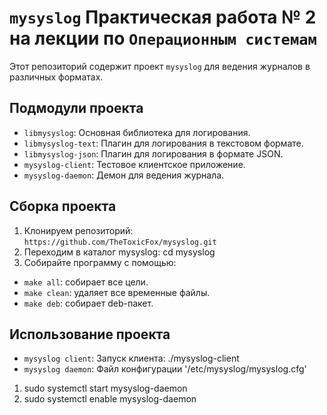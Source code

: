 # `mysyslog` Практическая работа № 2 на лекции по `Операционным системам` 

Этот репозиторий содержит проект `mysyslog` для ведения журналов в различных форматах.

## Подмодули проекта
- `libmysyslog`: Основная библиотека для логирования.
- `libmysyslog-text`: Плагин для логирования в текстовом формате.
- `libmysyslog-json`: Плагин для логирования в формате JSON.
- `mysyslog-client`: Тестовое клиентское приложение.
- `mysyslog-daemon`: Демон для ведения журнала.

## Сборка проекта
1. Клонируем репозиторий: `https://github.com/TheToxicFox/mysyslog.git`
2. Переходим в каталог mysyslog: cd mysyslog
3. Cобирайте программу с помощью:
- `make all`: собирает все цели.
- `make clean`: удаляет все временные файлы.
- `make deb`: собирает deb-пакет.

## Использование проекта
- `mysyslog client`: Запуск клиента: ./mysyslog-client
- `mysyslog daemon`: Файл конфигурации '/etc/mysyslog/mysyslog.cfg'
1. sudo systemctl start mysyslog-daemon
2. sudo systemctl enable mysyslog-daemon 
